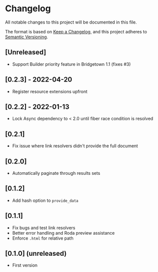 # Changelog

All notable changes to this project will be documented in this file.

The format is based on [Keep a Changelog](https://keepachangelog.com/en/1.0.0/),
and this project adheres to [Semantic Versioning](https://semver.org/spec/v2.0.0.html).

## [Unreleased]

- Support Builder priority feature in Bridgetown 1.1 (fixes #3)

## [0.2.3] - 2022-04-20

- Register resource extensions upfront

## [0.2.2] - 2022-01-13

- Lock Async dependency to < 2.0 until fiber race condition is resolved

## [0.2.1]

- Fix issue where link resolvers didn't provide the full document

## [0.2.0]

- Automatically paginate through results sets

## [0.1.2]

- Add hash option to `provide_data`

## [0.1.1]

- Fix bugs and test link resolvers
- Better error handling and Roda preview assistance
- Enforce `.html` for relative path

## [0.1.0] (unreleased)

- First version
